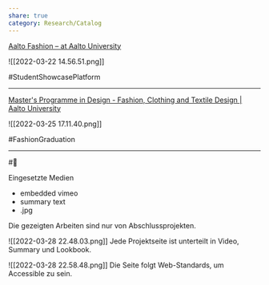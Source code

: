 ```yaml
---
share: true
category: Research/Catalog
---
```


[Aalto Fashion – at Aalto University](https://aalto.fashion/)

![[2022-03-22 14.56.51.png]]

#StudentShowcasePlatform 

---

[Master's Programme in Design - Fashion, Clothing and Textile Design | Aalto University](https://www.aalto.fi/en/study-options/masters-programme-in-design-fashion-clothing-and-textile-design)

![[2022-03-25 17.11.40.png]]

#FashionGraduation

---

#🔎

Eingesetzte Medien
- embedded vimeo
- summary text
- .jpg

Die gezeigten Arbeiten sind nur von Abschlussprojekten.

![[2022-03-28 22.48.03.png]]
Jede Projektseite ist unterteilt in Video, Summary und Lookbook.

![[2022-03-28 22.58.48.png]]
Die Seite folgt Web-Standards, um Accessible zu sein.